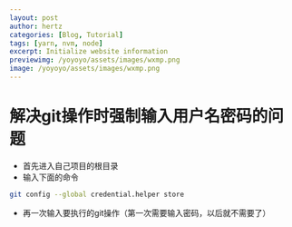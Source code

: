 ```yaml
---
layout: post
author: hertz
categories: [Blog, Tutorial]
tags: [yarn, nvm, node]
excerpt: Initialize website information
previewimg: /yoyoyo/assets/images/wxmp.png
image: /yoyoyo/assets/images/wxmp.png
---
```

# 解决git操作时强制输入用户名密码的问题
- 首先进入自己项目的根目录
- 输入下面的命令
```bash
git config --global credential.helper store
```
- 再一次输入要执行的git操作（第一次需要输入密码，以后就不需要了）